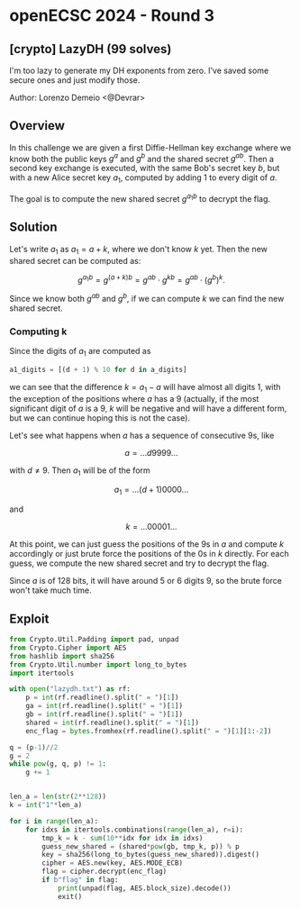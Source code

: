 # openECSC 2024 - Round 3

## [crypto] LazyDH (99 solves)

I'm too lazy to generate my DH exponents from zero. I've saved some secure ones and just modify those.

Author: Lorenzo Demeio <@Devrar>

## Overview

In this challenge we are given a first Diffie-Hellman key exchange where we know both the public keys $g^a$ and $g^b$ and the shared secret $g^{ab}$. Then a second key exchange is executed, with the same Bob's secret key $b$, but with a new Alice secret key $a_1$, computed by adding 1 to every digit of $a$.

The goal is to compute the new shared secret $g^{a_1b}$ to decrypt the flag.

## Solution

Let's write $a_1$ as $a_1 = a + k$, where we don't know $k$ yet. Then the new shared secret can be computed as:

$$
g^{a_1b} = g^{(a + k)b} = g^{ab}\cdot g^{kb} = g^{ab}\cdot (g^b)^k.
$$

Since we know both $g^{ab}$ and $g^b$, if we can compute $k$ we can find the new shared secret.

### Computing k

Since the digits of $a_1$ are computed as

```py
a1_digits = [(d + 1) % 10 for d in a_digits]
```

we can see that the difference $k = a_1 - a$ will have almost all digits 1, with the exception of the positions where $a$ has a 9 (actually, if the most significant digit of $a$ is a 9, $k$ will be negative and will have a different form, but we can continue hoping this is not the case).

Let's see what happens when $a$ has a sequence of consecutive 9s, like

$$
a = \ldots d9999\ldots
$$

with $d \neq 9$. Then $a_1$ will be of the form

$$
a_1 = \ldots (d+1)0000\ldots
$$

and

$$
k = \ldots 00001\ldots
$$

At this point, we can just guess the positions of the 9s in $a$ and compute $k$ accordingly or just brute force the positions of the 0s in $k$ directly. For each guess, we compute the new shared secret and try to decrypt the flag.

Since $a$ is of 128 bits, it will have around 5 or 6 digits 9, so the brute force won't take much time.

## Exploit

```py
from Crypto.Util.Padding import pad, unpad
from Crypto.Cipher import AES
from hashlib import sha256
from Crypto.Util.number import long_to_bytes
import itertools

with open("lazydh.txt") as rf:
    p = int(rf.readline().split(" = ")[1])
    ga = int(rf.readline().split(" = ")[1])
    gb = int(rf.readline().split(" = ")[1])
    shared = int(rf.readline().split(" = ")[1])
    enc_flag = bytes.fromhex(rf.readline().split(" = ")[1][1:-2])

q = (p-1)//2
g = 2
while pow(g, q, p) != 1:
    g += 1


len_a = len(str(2**128))
k = int("1"*len_a)

for i in range(len_a):
    for idxs in itertools.combinations(range(len_a), r=i):
        tmp_k = k - sum(10**idx for idx in idxs)
        guess_new_shared = (shared*pow(gb, tmp_k, p)) % p
        key = sha256(long_to_bytes(guess_new_shared)).digest()
        cipher = AES.new(key, AES.MODE_ECB)
        flag = cipher.decrypt(enc_flag)
        if b"flag" in flag:
            print(unpad(flag, AES.block_size).decode())
            exit()
```
